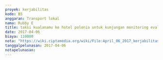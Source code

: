 ```yaml
---
proyek: kerjabilitas
kode: B5
anggaran: Transport lokal
nama: Rubby E
title: taksi kualanamu ke hotel polonia untuk kunjungan monitoring evaluasi dan produksi video
date: 2017-04-06
biaya: 110000
nota: "https://wiki.ciptamedia.org/wiki/File:April_06_2017_kerjabilitas_B5_gocar_kualanamu_hotel_rubby.png"
tanggalpelunasan: 2017-04-06
notapelunasan:
---
```

